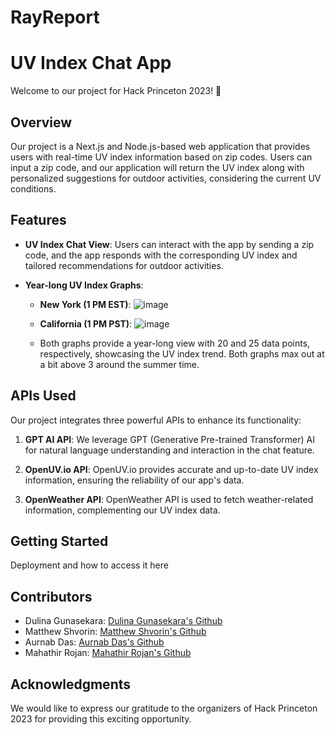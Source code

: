 # RayReport
# UV Index Chat App

Welcome to our project for Hack Princeton 2023! 🚀

## Overview

Our project is a Next.js and Node.js-based web application that provides users with real-time UV index information based on zip codes. Users can input a zip code, and our application will return the UV index along with personalized suggestions for outdoor activities, considering the current UV conditions.

## Features

- **UV Index Chat View**: Users can interact with the app by sending a zip code, and the app responds with the corresponding UV index and tailored recommendations for outdoor activities.

- **Year-long UV Index Graphs**:
  - **New York (1 PM EST)**: ![image](https://github.com/Dulinag/RayReport/assets/71457948/3d243458-6e52-4f9b-9971-64742eaef326)
  - **California (1 PM PST)**: ![image](https://github.com/Dulinag/RayReport/assets/71457948/93b2a7a5-89cc-4280-b9f2-7fae64eddede)

  - Both graphs provide a year-long view with 20 and 25 data points, respectively, showcasing the UV index trend. Both graphs max out at a bit above 3 around the summer time.

## APIs Used

Our project integrates three powerful APIs to enhance its functionality:

1. **GPT AI API**: We leverage GPT (Generative Pre-trained Transformer) AI for natural language understanding and interaction in the chat feature.

2. **OpenUV.io API**: OpenUV.io provides accurate and up-to-date UV index information, ensuring the reliability of our app's data.

3. **OpenWeather API**: OpenWeather API is used to fetch weather-related information, complementing our UV index data.

## Getting Started

Deployment and how to access it here

## Contributors

- Dulina Gunasekara: [Dulina Gunasekara's Github](https://github.com/Dulinag)
- Matthew Shvorin: [Matthew Shvorin's Github](https://github.com/mshvorin)
- Aurnab Das: [Aurnab Das's Github](https://github.com/aurnabdas)
- Mahathir Rojan: [Mahathir Rojan's Github](https://github.com/mahathirrojan)

## Acknowledgments

We would like to express our gratitude to the organizers of Hack Princeton 2023 for providing this exciting opportunity.
